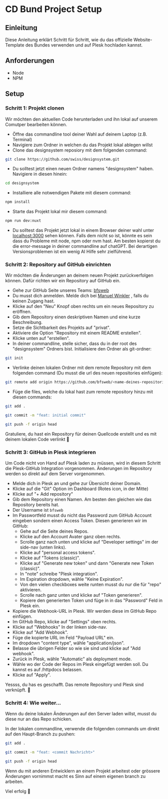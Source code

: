 # CD Bund Project Setup

## Einleitung

Diese Anleitung erklärt Schritt für Schritt, wie du das offizielle Website-Template des Bundes verwenden und auf Plesk hochladen kannst.

## Anforderungen
- Node
- NPM

## Setup
### Schritt 1: Projekt clonen
Wir möchten den aktuellen Code herunterladen und ihn lokal auf unserem Comutper bearbeiten können.

- Öffne das commandline tool deiner Wahl auf deinem Laptop (z.B. Terminal)
- Navigiere zum Ordner in welchen du das Projekt lokal ablegen willst
- Clone das designsystem reposiory mit dem folgenden command:
```zsh
git clone https://github.com/swiss/designsystem.git
```
- Du solltest jetzt einen neuen Ordner namens "designsystem" haben. Navigiere in diesen hinein:
```zsh
cd designsystem
```
- Installiere alle notwendigen Pakete mit diesem command:
```zsh
npm install
```
- Starte das Projekt lokal mir diesem command:
```zsh
npm run dev:nuxt
```
- Du solltest das Projekt jetzt lokal in einem Browser deiner wahl unter [localhost:3000](http://localhost:3000/) sehen können. Falls dem nicht so ist, könnte es sein dass du Probleme mit node, npm oder nvm hast. Am besten kopierst du die error-message in deiner commandline auf chatGPT. Bei derartigen Versionsproblemen ist ein wenig AI Hilfe sehr zielführend.

### Schritt 2: Repository auf GitHub einrichten
Wir möchten die Änderungen an deinem neuen Projekt zurückverfolgen können. Dafür richten wir ein Repository auf GitHub ein.

- Gehe zur GitHub Seite unseres Teams: [bfsweb](https://github.com/bfsweb?tab=repositories)
- Du musst dich anmelden. Melde dich bei [Manuel Winkler](mailto:manuel@smartfactory.ch)
, falls du keinen Zugang hast.
- Klicke auf den "Neu" Knopf oben rechts um ein neues Repository zu eröffnen.
- Gib dem Repository einen deskriptiven Namen und eine kurze Beschreibung.
- Setze die Sichtbarkeit des Projekts auf "privat".
- Aktiviere die Option "Repository mit einem README erstellen".
- Klicke unten auf "erstellen".
- In deiner commandline, stelle sicher, dass du in der root des "designsystem" Ordners bist. Initialisiere den Ordner als git-ordner:
```zsh
git init
```
- Verlinke deinen lokalen Ordner mit dem remote Repository mit dem folgenden command (Du musst die url des neuen repositories einfügen):
```zsh
git remote add origin https://github.com/bfsweb/<name-deines-repositories>
```
- Füge die files, welche du lokal hast zum remote repository hinzu mit diesen commands:
```zsh
git add .
```
```zsh
git commit -m "feat: initial commit"
```
```zsh
git push -f origin head
```

Gratuliere, du hast ein Repository für deinen Quellcode erstellt und es mit deinem lokalen Code verlinkt 🥳

### Schritt 3: GitHub in Plesk integrieren
Um Code nicht von Hand auf Plesk laden zu müssen, wird in diesem Schritt die Plesk-GitHub Integration vorgenommen. Änderungen im Repository werden so direkt auf dem Server vorgenommen.

- Melde dich in Plesk an und gehe zur Übersicht deiner Domain.
- Klicke auf die "Git" Option im Dashboard (Rotes icon, in der Mitte)
- Klicke auf "+ Add repository"
- Gib dem Repository einen Namen. Am besten den gleichen wie das Repository bereits hat.
- Der Username ist `bfsweb`
- Im Passwortfeld musst du nicht das Password zum GitHub Account eingeben sondern einen Access Token. Diesen generieren wir im GitHub:
  - Gehe auf die Seite deines Repos.
  - Klicke auf den Account Avater ganz oben rechts.
  - Scrolle ganz nach unten und klicke auf "Developer settings" im der side-nav (unten links).
  - Klicke auf "personal access tokens".
  - Klicke auf "Tokens (classic)".
  - Klicke auf "Generate new token" und dann "Generate new Token (classic)".
  - In "note" schreibe "Plesk integration".
  - Im Expiration dropdown, wähle "Keine Expiration".
  - Von den vielen checkboxes weite runten musst du nur die für "repo" aktivieren.
  - Scrolle nach ganz unten und klicke auf "Token generieren".
  - Kopiere den generierten Token und füge in in das "Password" Feld in Plesk ein.
- Kopiere die Webhook-URL in Plesk. Wir werden diese im GitHub Repo einfügen.
- Im GitHub Repo, klicke auf "Settings" oben rechts.
- Klicke auf "Webhooks" In der linken side-nav.
- Klicke auf "Add Webhook".
- Füge die kopierte URL im Feld "Payload URL" ein.
- Im dropdown "content type", wähle "application/json".
- Belasse die übrigen Felder so wie sie sind und klicke auf "Add webhook".
- Zurück in Plesk, wähle "Automatic" als deployment mode.
- Wähle wo der Code der Repos im Plesk eingefügt werden soll. Du kannst es auf /httpdocs belassen.
- Klicke auf "Apply".

Yessss, du has es geschafft. Das remote Repository und Plesk sind verknüpft. 💪

### Schritt 4: Wie weiter...
Wenn du deine lokalen Änderungen auf den Server laden willst, musst du diese nur an das Repo schicken.

In der lokalen commandline, verwende die folgenden commands um direkt auf den Haupt-Branch zu pushen:
```zsh
git add .
```
```zsh
git commit -m "feat: <commit Nachricht>"
```
```zsh
git push -f origin head
```

Wenn du mit anderen Entwicklern an einem Projekt arbeitest oder grössere Änderungen vornimmst macht es Sinn auf einem eigenen branch zu arbeiten.

Viel erfolg 🙂
